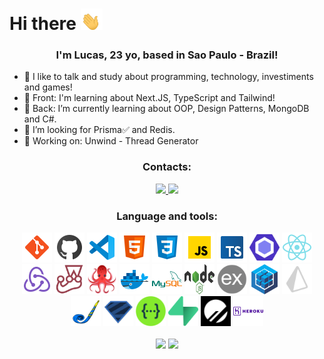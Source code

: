 <div>
  <h1>Hi there
    <span>
      <img width="35" src="/waving-hands.gif" />
    </span>
  </h1>
</div>

<div align="center">
  <h3>I'm Lucas, 23 yo, based in Sao Paulo - Brazil!</h3>
</div>

- 💬 I like to talk and study about programming, technology, investiments and games!
- 🌱 Front: I'm learning about Next.JS, TypeScript and Tailwind!
- 🌱 Back: I’m currently learning about OOP, Design Patterns, MongoDB and C#.
- 🔭 I’m looking for Prisma✅ and Redis.
- 🚧 Working on: Unwind - Thread Generator

<div align="center">
  <h3>Contacts:</h3>
</div>

<div align="center">
    <a href="mailto:reisblcs@gmail.com">
      <img src="https://img.shields.io/badge/Gmail-D14836?style=for-the-badge&logo=gmail&logoColor=white" />
    </a>
    <a href="https://www.linkedin.com/in/reisblucas/" target="_blank" rel="noreferrer noopener">
      <img src="https://img.shields.io/badge/LinkedIn-0077B5?style=for-the-badge&logo=linkedin&logoColor=white" />
    </a>
</div>

<div align="center">
  <h3>Language and tools:</h3>
</div>

<div align="center">
  <img src="/gh-icons/git.svg" width="48" height="48">
  <img src="/gh-icons/github.svg" width="48" height="48">
  <img src="/gh-icons/vscode-2019.svg" width="48" height="48">
  <img src="/gh-icons/html5.svg" width="48" height="48">
  <img src="/gh-icons/css3.svg" width="48" height="48">
  <img src="/gh-icons/javascript.svg" width="48" height="48">
  <img src="/gh-icons/typescript.svg" width="48" height="48">
  <img src="/gh-icons/eslint.svg" width="48" height="48">
  <img src="/gh-icons/react.svg" width="48" height="48">
  <img src="/gh-icons/redux.svg" width="48" height="48">
  <img src="/gh-icons/jest.png" width="48" height="48">
  <img src="/gh-icons/rtl.png" width="48" height="48">
  <img src="/gh-icons/docker.svg" width="48" height="48">
  <img src="/gh-icons/mysql.svg" width="48" height="48">
  <img src="/gh-icons/nodejs-light.svg" width="48" height="48">
  <img src="/gh-icons/expressjs-dark.png" width="48" height="48">
  <img src="/gh-icons/sequelize.svg" width="48" height="48">
  <img src="/gh-icons/prisma-dark.svg" width="48" height="48">
  <img src="/gh-icons/joi.jpg" width="48" height="48">
  <img src="/gh-icons/zod.svg" width="48" height="48">
  <img src="/gh-icons/swagger.svg" width="48" height="48">
  <img src="/gh-icons/supabase.svg" width="48" height="48">
  <img src="/gh-icons/planetscale.png" width="48" height="48">
  <img src="/gh-icons/heroku.svg" width="48" height="48">
</div>

<br/>

<div align="center">
  <img width="400" src="https://github-readme-stats.vercel.app/api?username=byneur4l&include_all_commits=true&count_private=tru&show_icons=true&theme=github_dark" />
  <img height="157.57" src="https://github-readme-stats.vercel.app/api/top-langs/?username=byneur4l&layout=compact&theme=github_dark" />
</div>
